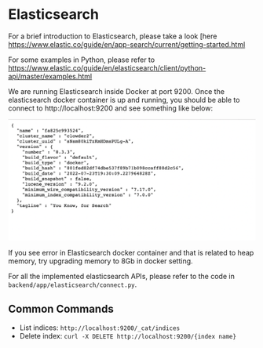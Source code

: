 # Elasticsearch

For a brief introduction to Elasticsearch, please take a look [here https://www.elastic.co/guide/en/app-search/current/getting-started.html

For some examples in Python, please refer to https://www.elastic.co/guide/en/elasticsearch/client/python-api/master/examples.html

We are running Elasticsearch inside Docker at port 9200. Once the elasticsearch docker container is up and running, 
you should be able to connect to http://localhost:9200 and see something like below:

![Connect to elasticsearch](../assets/images/elasticsearch1.png)

If you see error in Elasticsearch docker container and that is related to heap memory, try upgrading memory to 
8Gb in docker setting.
 
For all the implemented elasticsearch APIs, please refer to the code in `backend/app/elasticsearch/connect.py`. 

## Common Commands

* List indices: `http://localhost:9200/_cat/indices`
* Delete index: `curl -X DELETE http://localhost:9200/{index name}`